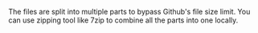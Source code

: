 The files are split into multiple parts to bypass Github's file size limit.
You can use zipping tool like 7zip to combine all the parts into one locally.